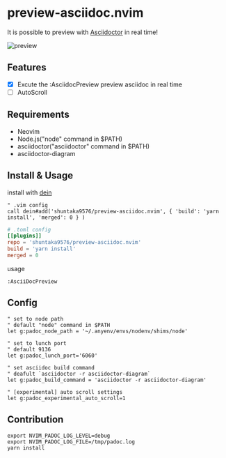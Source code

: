# preview-asciidoc.nvim
It is possible to preview with [Asciidoctor](https://asciidoctor.org/docs/user-manual/) in real time! 

![preview](https://user-images.githubusercontent.com/12817245/73181126-fc5bf080-4159-11ea-8803-060709ea5188.gif)

## Features
* [x] Excute the :AsciidocPreview preview asciidoc in real time
* [ ] AutoScroll

## Requirements
* Neovim
* Node.js("node" command in $PATH)
* asciidoctor("asciidoctor" command in $PATH)
* asciidoctor-diagram

## Install & Usage
install with [dein](https://github.com/Shougo/dein.vim.git)
```vim
" .vim config
call dein#add('shuntaka9576/preview-asciidoc.nvim', { 'build': 'yarn install', 'merged': 0 } )
```
```toml
# .toml config
[[plugins]]
repo = 'shuntaka9576/preview-asciidoc.nvim'
build = 'yarn install'
merged = 0
```

usage
```
:AsciiDocPreview
```

## Config
```vim
" set to node path
" default "node" command in $PATH
let g:padoc_node_path = '~/.anyenv/envs/nodenv/shims/node'

" set to lunch port
" default 9136
let g:padoc_lunch_port='6060'

" set asciidoc build command
" deafult `asciidoctor -r asciidoctor-diagram`
let g:padoc_build_command = 'asciidoctor -r asciidoctor-diagram'

" [experimental] auto scroll settings
let g:padoc_experimental_auto_scroll=1
```

## Contribution
```
export NVIM_PADOC_LOG_LEVEL=debug
export NVIM_PADOC_LOG_FILE=/tmp/padoc.log
yarn install
```
